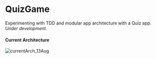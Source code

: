# QuizGame
Experimenting with TDD and modular app architecture with a Quiz app.
 _Under development._


#### Current Architecture

![currentArch_13Aug](https://github.com/altunog/QuizGame/assets/53496232/5f5a152c-9625-4944-8c49-f79630c07fa5)
